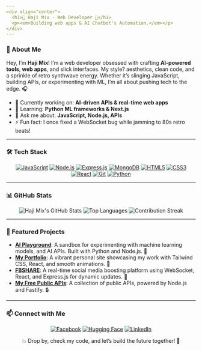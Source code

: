```yaml
---
<div align="center">
  <h1>🌌 Haji Mix - Web Developer 🚀</h1>
  <p><em>Building web apps & AI Chatbot's Automation.</em></p>
</div>
---
```


### 👾 About Me
Hey, I’m **Haji Mix**! I’m a web developer obsessed with crafting **AI-powered tools**, **web apps**, and slick interfaces. My style? aesthetics, clean code, and a sprinkle of retro synthwave energy. Whether it’s slinging JavaScript, building APIs, or experimenting with ML, I’m all about pushing tech to the edge. 🎧

- 🔭 Currently working on: **AI-driven APIs & real-time web apps**
- 🌱 Learning: **Python ML frameworks & Next.js**
- 💬 Ask me about: **JavaScript, Node.js, APIs**
- ⚡ Fun fact: I once fixed a WebSocket bug while jamming to 80s retro beats!

---

### 🛠️ Tech Stack
<p align="center">
  <a href="https://developer.mozilla.org/en-US/docs/Web/JavaScript"><img src="https://img.shields.io/badge/JavaScript-Expert_90%25-F7DF1E?logo=javascript&logoColor=black&style=for-the-badge" alt="JavaScript"></a>
  <a href="https://nodejs.org"><img src="https://img.shields.io/badge/Node.js-Advanced_85%25-339933?logo=nodedotjs&logoColor=white&style=for-the-badge" alt="Node.js"></a>
  <a href="https://expressjs.com"><img src="https://img.shields.io/badge/Express.js-Advanced_80%25-000000?logo=express&logoColor=white&style=for-the-badge" alt="Express.js"></a>
  <a href="https://www.mongodb.com"><img src="https://img.shields.io/badge/MongoDB-Advanced_80%25-47A248?logo=mongodb&logoColor=white&style=for-the-badge" alt="MongoDB"></a>
  <a href="https://developer.mozilla.org/en-US/docs/Web/HTML"><img src="https://img.shields.io/badge/HTML5-Expert_95%25-E34F26?logo=html5&logoColor=white&style=for-the-badge" alt="HTML5"></a>
  <a href="https://developer.mozilla.org/en-US/docs/Web/CSS"><img src="https://img.shields.io/badge/CSS3-Expert_90%25-1572B6?logo=css3&logoColor=white&style=for-the-badge" alt="CSS3"></a>
  <a href="https://reactjs.org"><img src="https://img.shields.io/badge/React-Advanced_85%25-61DAFB?logo=react&logoColor=black&style=for-the-badge" alt="React"></a>
  <a href="https://git-scm.com"><img src="https://img.shields.io/badge/Git-Advanced_85%25-F05032?logo=git&logoColor=white&style=for-the-badge" alt="Git"></a>
  <a href="https://www.python.org"><img src="https://img.shields.io/badge/Python-Beginner_50%25-3776AB?logo=python&logoColor=white&style=for-the-badge" alt="Python"></a>
</p>

---

### 📊 GitHub Stats
<p align="center">
  <img src="https://github-readme-stats.vercel.app/api?username=haji-mix&show_icons=true&theme=tokyonight" alt="Haji Mix's GitHub Stats">
  <img src="https://github-readme-stats.vercel.app/api/top-langs/?username=haji-mix&layout=compact&theme=tokyonight" alt="Top Languages">
  <img src="https://github-readme-streak-stats.herokuapp.com/?user=haji-mix&theme=tokyonight" alt="Contribution Streak">
</p>

---
### 🌟 Featured Projects
- **[AI Playground](https://haji-mix-api.gleeze.com/pg)**: A sandbox for experimenting with machine learning models, and AI APIs. Built with Python and Node.js. 🧠
- **[My Portfolio](https://haji-mix-api.gleeze.com/)**: A vibrant personal site showcasing my work with Tailwind CSS, React, and smooth animations. 🌌
- **[FBSHARE](https://fbshare.gleeze.com/)**: A real-time social media boosting platform using WebSocket, React, and Express.js for dynamic updates. 📱
- **[My Free Public APIs](https://haji-mix-api.gleeze.com/docs)**: A collection of public APIs, powered by Node.js and Fastify. 🔒
---

### 📫 Connect with Me
<p align="center">
  <a href="https://www.facebook.com/atomyc2727"><img src="https://img.shields.io/badge/Facebook-1877F2?logo=facebook&logoColor=white&style=for-the-badge" alt="Facebook"></a>
  <a href="https://huggingface.co/haji-mix"><img src="https://img.shields.io/badge/Hugging_Face-F7C948?logo=huggingface&logoColor=black&style=for-the-badge" alt="Hugging Face"></a>
  <a href="https://www.linkedin.com/in/kenneth-panio-942585314/"><img src="https://img.shields.io/badge/LinkedIn-0A66C2?logo=linkedin&logoColor=white&style=for-the-badge" alt="LinkedIn"></a>
</p>

<div align="center">
  <p>💥 Drop by, check my code, and let’s build the future together! 🚀</p>
</div>
